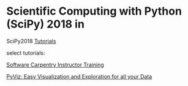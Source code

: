 # Scientific Computing with Python (SciPy) 2018 in

SciPy2018 [Tutorials](https://scipy2018.scipy.org/ehome/299527/648136/)

select tutorials:

[Software Carpentry Instructor Training](https://carpentries.github.io/scipy2018-ttt/)

[PyViz: Easy Visualization and Exploration for all your Data](http://pyviz.org/tutorial/scipy18)


